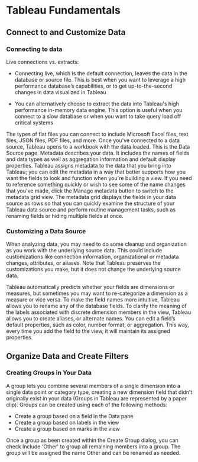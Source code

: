 # Tableau Fundamentals

## Connect to and Customize Data

### Connecting to data

Live connections vs. extracts:

- Connecting live, which is the default connection, leaves the data in the database or source file. This is best when you want to leverage a high performance database’s capabilities, or to get up-to-the-second changes in data visualized in Tableau

- You can alternatively choose to extract the data into Tableau's high performance in-memory data engine. This option is useful when you connect to a slow database or when you want to take query load off critical systems

The types of flat files you can connect to include Microsoft Excel files, text files, JSON files, PDF files, and more. Once you've connected to a data source, Tableau opens to a workbook with the data loaded. This is the Data Source page. Metadata describes your data. It includes the names of fields and data types as well as aggregation information and default display properties. Tableau assigns metadata to the data that you bring into Tableau; you can edit the metadata in a way that better supports how you want the fields to look and function when you're building a view. If you need to reference something quickly or wish to see some of the name changes that you've made, click the Manage metadata button to switch to the metadata grid view. The metadata grid displays the fields in your data source as rows so that you can quickly examine the structure of your Tableau data source and perform routine management tasks, such as renaming fields or hiding multiple fields at once.

### Customizing a Data Source

When analyzing data, you may need to do some cleanup and organization as you work with the underlying source data. This could include customizations like connection information, organizational or metadata changes, attributes, or aliases. Note that Tableau preserves the customizations you make, but it does not change the underlying source data.

Tableau automatically predicts whether your fields are dimensions or measures, but sometimes you may want to re-categorize a dimension as a measure or vice versa. To make the field names more intuitive, Tableau allows you to rename any of the database fields. To clarify the meaning of the labels associated with discrete dimension members in the view, Tableau allows you to create aliases, or alternate names. You can edit a field’s default properties, such as color, number format, or aggregation. This way, every time you add the field to the view, it will maintain its assigned properties.

## Organize Data and Create Filters

### Creating Groups in Your Data

A group lets you combine several members of a single dimension into a single data point or category type, creating a new dimension field that didn’t originally exist in your data (Groups in Tableau are represented by a paper clip). Groups can be created using each of the following methods:

- Create a group based on a field in the Data pane
- Create a group based on labels in the view
- Create a group based on marks in the view

Once a group as been created within the Create Group dialog, you can check Include 'Other' to group all remaining members into a group. The group will be assigned the name Other and can be renamed as needed.